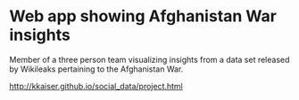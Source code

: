 # Web app showing Afghanistan War insights

Member of a three person team visualizing insights from a data set released by Wikileaks pertaining to the Afghanistan War.

http://kkaiser.github.io/social_data/project.html
